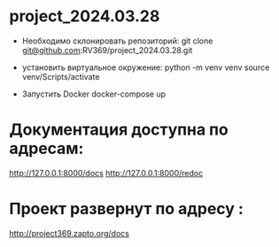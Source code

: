 # project_2024.03.28

- Необходимо склонировать репозиторий:
git clone git@github.com:RV369/project_2024.03.28.git

- установить виртуальное окружение:
python -m venv venv
source venv/Scripts/activate

- Запустить Docker
docker-compose up

# Документация доступна по адресам:
http://127.0.0.1:8000/docs
http://127.0.0.1:8000/redoc

# Проект развернут по адресу :
http://project369.zapto.org/docs
